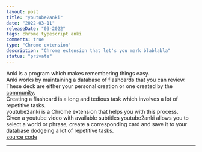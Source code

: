 ```yaml
---
layout: post
title: "youtube2anki"
date: "2022-03-11"
releaseDate: "03-2022"
tags: chrome typescript anki
comments: true
type: "Chrome extension"
description: "Chrome extension that let's you mark blablabla"
status: "private"
---
```


Anki is a program which makes remembering things easy.  
Anki works by maintaining a database of flashcards that you can review.  
These deck are either your personal creation or one created by the <a href="https://ankiweb.net/shared/decks/" target="_blank">community</a>.  
Creating a flashcard is a long and tedious task which involves a lot of repetitive tasks.  
youtube2anki is a Chrome extension that helps you with this process.  
Given a youtube video with available subtitles youtube2anki allows you to select a world or phrase, create a corresponding card and save it
to your database dodgeing a lot of repetitive tasks.  
<a href="https://github.com/pbkompasz/youtube2anki" target="_blank">source code</a>

---

